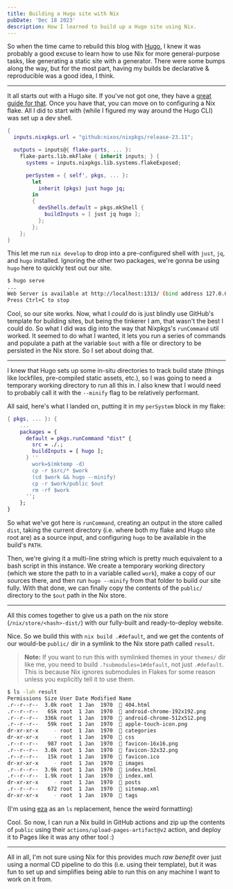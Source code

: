 ```yaml
---
title: Building a Hugo site with Nix
pubDate: 'Dec 18 2023'
description: How I learned to build up a Hugo site using Nix.
---
```


So when the time came to rebuild this blog with [Hugo](https://gohugo.io), I
knew it was probably a good excuse to learn how to use Nix for more
general-purpose tasks, like generating a static site with a generator. There
were some bumps along the way, but for the most part, having my builds be
declarative & reproducible was a good idea, I think.

---

It all starts out with a Hugo site. If you've not got one, they have a
[great guide for that](https://gohugo.io/getting-started/quick-start/). Once
you have that, you can move on to configuring a Nix flake. All I did to start
with (while I figured my way around the Hugo CLI) was set up a dev shell.

```nix
{
  inputs.nixpkgs.url = "github:nixos/nixpkgs/release-23.11";

  outputs = inputs@{ flake-parts, ... }:
    flake-parts.lib.mkFlake { inherit inputs; } {
      systems = inputs.nixpkgs.lib.systems.flakeExposed;

      perSystem = { self', pkgs, ... }:
        let
          inherit (pkgs) just hugo jq;
        in
        {
          devShells.default = pkgs.mkShell {
            buildInputs = [ just jq hugo ];
          };
        };
    };
}
```

This let me run `nix develop` to drop into a pre-configured shell with `just`,
`jq`, and `hugo` installed. Ignoring the other two packages, we're gonna be
using `hugo` here to quickly test out our site.

```bash
$ hugo serve
...
Web Server is available at http://localhost:1313/ (bind address 127.0.0.1)
Press Ctrl+C to stop
```

Cool, so our site works. Now, what I _could_ do is just blindly use GitHub's
template for building sites, but being the tinkerer I am, that wasn't the best
I could do. So what I did was dig into the way that Nixpkgs's `runCommand` util
worked. It seemed to do what I wanted, it lets you run a series of commands and
populate a path at the variable `$out` with a file or directory to be persisted
in the Nix store. So I set about doing that.

---

I knew that Hugo sets up some in-situ directories to track build state (things
like lockfiles, pre-compiled static assets, etc.), so I was going to need a
temporary working directory to run all this in. I also knew that I would need
to probably call it with the `--minify` flag to be relatively performant.

All said, here's what I landed on, putting it in my `perSystem` block in my
flake:

```nix
{ pkgs, ... }: {
    ...
    packages = {
      default = pkgs.runCommand "dist" {
        src = ./.;
        buildInputs = [ hugo ];
      } ''
        work=$(mktemp -d)
        cp -r $src/* $work
        (cd $work && hugo --minify)
        cp -r $work/public $out
        rm -rf $work
      '';
    };
}
```

So what we've got here is `runCommand`, creating an output in the store called
`dist`, taking the current directory (i.e. where both my flake and Hugo site
root are) as a source input, and configuring `hugo` to be available in the
build's `PATH`.

Then, we're giving it a multi-line string which is pretty much equivalent to a
bash script in this instance. We create a temporary working directory (which we
store the path to in a variable called `work`), make a copy of our sources
there, and then run `hugo --minify` from that folder to build our site fully.
With that done, we can finally copy the contents of the `public/` directory to
the `$out` path in the Nix store.

---

All this comes together to give us a path on the nix store
(`/nix/store/<hash>-dist/`) with our fully-built and ready-to-deploy website.

Nice. So we build this with `nix build .#default`, and we get the contents of
our would-be `public/` dir in a symlink to the Nix store path called `result`.

> **Note:** If you want to run this with symlinked themes in your `themes/` dir
> like me, you need to build `.?submodules=1#default`, not just `.#default`.
> This is because Nix ignores submodules in Flakes for some reason unless you
> explicitly tell it to use them.

```bash
$ ls -lah result
Permissions Size User Date Modified Name
.r--r--r--  3.0k root  1 Jan  1970   404.html
.r--r--r--   65k root  1 Jan  1970   android-chrome-192x192.png
.r--r--r--  336k root  1 Jan  1970   android-chrome-512x512.png
.r--r--r--   59k root  1 Jan  1970   apple-touch-icon.png
dr-xr-xr-x     - root  1 Jan  1970   categories
dr-xr-xr-x     - root  1 Jan  1970   css
.r--r--r--   987 root  1 Jan  1970   favicon-16x16.png
.r--r--r--  3.0k root  1 Jan  1970   favicon-32x32.png
.r--r--r--   15k root  1 Jan  1970   favicon.ico
dr-xr-xr-x     - root  1 Jan  1970   images
.r--r--r--  3.9k root  1 Jan  1970   index.html
.r--r--r--  1.9k root  1 Jan  1970  󰗀 index.xml
dr-xr-xr-x     - root  1 Jan  1970   posts
.r--r--r--   672 root  1 Jan  1970  󰗀 sitemap.xml
dr-xr-xr-x     - root  1 Jan  1970   tags
```

(I'm using [eza](https://eza.rocks) as an `ls` replacement, hence the weird
formatting)

Cool. So now, I can run a Nix build in GitHub actions and zip up the contents
of `public` using their `actions/upload-pages-artifact@v2` action, and deploy
it to Pages like it was any other tool :)

---

All in all, I'm not sure using Nix for this provides much _raw benefit_ over
just using a normal CD pipeline to do this (i.e. using their template), but it
was fun to set up and simplifies being able to run this on any machine I want
to work on it from.
